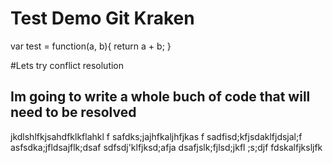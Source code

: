 # Test Demo Git Kraken

var test = function(a, b){
    return a + b;
}


#Lets try conflict resolution
## Im going to write a whole buch of code that will need to be resolved

jkdlshlfkjsahdfklkflahkl f
safdks;jajhfkaljhfjkas f
sadfisd;kfjsdaklfjdsjal;f
asfsdka;jfldsajflk;dsaf
sdfsdj'klfjksd;afja
dsafjslk;fjlsd;jkfl ;s;djf
fdskalfjksljfk